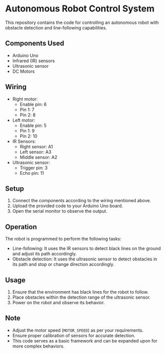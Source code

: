 # Autonomous Robot Control System

This repository contains the code for controlling an autonomous robot with obstacle detection and line-following capabilities.

## Components Used
- Arduino Uno
- Infrared (IR) sensors
- Ultrasonic sensor
- DC Motors

## Wiring
- Right motor: 
  - Enable pin: 6
  - Pin 1: 7
  - Pin 2: 8
- Left motor: 
  - Enable pin: 5
  - Pin 1: 9
  - Pin 2: 10
- IR Sensors: 
  - Right sensor: A1
  - Left sensor: A3
  - Middle sensor: A2
- Ultrasonic sensor: 
  - Trigger pin: 3
  - Echo pin: 11

## Setup
1. Connect the components according to the wiring mentioned above.
2. Upload the provided code to your Arduino Uno board.
3. Open the serial monitor to observe the output.

## Operation
The robot is programmed to perform the following tasks:
- Line-following: It uses the IR sensors to detect black lines on the ground and adjust its path accordingly.
- Obstacle detection: It uses the ultrasonic sensor to detect obstacles in its path and stop or change direction accordingly.

## Usage
1. Ensure that the environment has black lines for the robot to follow.
2. Place obstacles within the detection range of the ultrasonic sensor.
3. Power on the robot and observe its behavior.

## Note
- Adjust the motor speed (`MOTOR_SPEED`) as per your requirements.
- Ensure proper calibration of sensors for accurate detection.
- This code serves as a basic framework and can be expanded upon for more complex behaviors.

